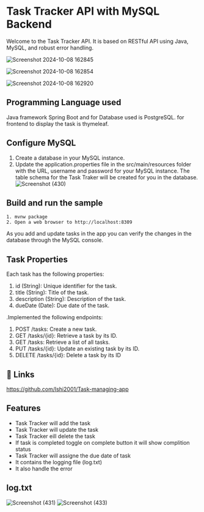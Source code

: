 # Task Tracker API with MySQL Backend

Welcome to the Task Tracker API. It is based on RESTful API using Java, MySQL, and robust error handling.

![Screenshot 2024-10-08 162845](https://github.com/user-attachments/assets/398ef79c-aa78-4d79-9259-4ea51e834cd6)

![Screenshot 2024-10-08 162854](https://github.com/user-attachments/assets/42da03b1-e024-4803-bebf-37d89dc666d7)

![Screenshot 2024-10-08 162920](https://github.com/user-attachments/assets/31b2a0be-a5a2-49f0-8d8c-3ec1d1d33d3a)


## Programming Language used

Java framework Spring Boot and for Database used is PostgreSQL.
for frontend to display the task is thymeleaf.
## Configure MySQL

   1) Create a database in your MySQL instance.
   2) Update the application.properties file in the src/main/resources folder with the URL, username and password for your MySQL instance. The table schema for the Task Traker  will be created for you in the database.
      ![Screenshot (430)](https://github.com/Ishi2001/Task-managing-app/assets/71957301/847e2980-fb6e-4d12-bc7d-920145994c33)

## Build and run the sample

    1. mvnw package
    2. Open a web browser to http://localhost:8309

As you add and update tasks in the app you can verify the changes in the database through the MySQL console. 
## Task Properties
Each task has the following properties:

1. id (String): Unique identifier for the task.
2. title (String): Title of the task.
3. description (String): Description of the task.
4. dueDate (Date): Due date of the task.

.Implemented the following endpoints:

1. POST /tasks: Create a new task.
2. GET /tasks/{id}: Retrieve a task by its ID.
3. GET /tasks: Retrieve a list of all tasks.
4. PUT /tasks/{id}: Update an existing task by its ID.
5. DELETE /tasks/{id}: Delete a task by its ID
## 🔗 Links
https://github.com/Ishi2001/Task-managing-app
## Features

- Task Tracker will add the  task
- Task Tracker will update the task
- Task Tracker eill delete the task
- If task is completed toggle on complete button it will show complition status
- Task Tracker will assigne the due date of task
- It contains the logging file (log.txt)
- It also handle the error
## log.txt
![Screenshot (431)](https://github.com/Ishi2001/Task-managing-app/assets/71957301/0280542c-7327-4881-b454-965d6a6dcf88)
![Screenshot (433)](https://github.com/Ishi2001/Task-managing-app/assets/71957301/19536c2a-1689-4711-aa63-2659e79f896b)

